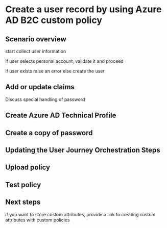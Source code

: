 

# Create a user record by using Azure AD B2C custom policy

## Scenario overview

start
collect user information 

if user selects personal account, validate it and proceed

if user exists
    raise an error
else
    create the user


## Add or update claims 


Discuss special handling of password

## Create Azure AD Technical Profile 


## Create a copy of password 


## Updating the User Journey Orchestration Steps 


## Upload policy 


## Test policy 


## Next steps 


if you want to store custom attributes, provide a link to creating custom attributes with custom policies 